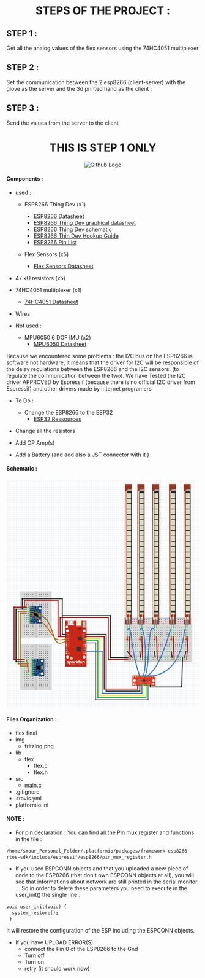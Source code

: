 <center> <h1>STEPS OF THE PROJECT :</h1> </center>

## STEP 1 :
Get all the analog values of the flex sensors using the 74HC4051 multiplexer

## STEP 2 :
 Set the communication between the 2 esp8266 (client-server) with the glove as the server and the 3d printed hand as the client :

## STEP 3 :
Send the values from the server to the client

<center>
 <h1>THIS IS STEP 1 ONLY</h1>
 <img src="https://media.giphy.com/media/B0uJ6d5OXb50k/giphy.gif" width=10% title="Github Logo">
 </center>



#### Components :
* used :
  * ESP8266 Thing Dev (x1)
     * [ESP8266 Datasheet](https://www.espressif.com/sites/default/files/documentation/0a-esp8266ex_datasheet_en.pdf)
     * [ESP8266 Thing Dev graphical datasheet](https://cdn.sparkfun.com/datasheets/Wireless/WiFi/ESP8266ThingDevV1.pdf)
     * [ESP8266 Thing Dev schematic](https://cdn.sparkfun.com/datasheets/Wireless/WiFi/ESP8266-Thing-Dev-v10.pdf)
     * [ESP8266 Thin Dev Hookup Guide](https://learn.sparkfun.com/tutorials/esp8266-thing-development-board-hookup-guide?_ga=2.220320347.2139293805.1523318758-2093697505.1519119166)
     * [ESP8266 Pin List](https://www.espressif.com/sites/default/files/documentation/0d-esp8266_pin_list_release_15-11-2014.xlsx)


  * Flex Sensors (x5)
      * [Flex Sensors Datasheet](https://cdn.sparkfun.com/datasheets/Sensors/ForceFlex/FLEX%20SENSOR%20DATA%20SHEET%202014.pdf)

* 47 kΩ resistors (x5)

* 74HC4051 multiplexer (x1)
    * [74HC4051 Datasheet](https://assets.nexperia.com/documents/data-sheet/74HC_HCT4051.pdf)

* Wires


* Not used :
  * MPU6050 6 DOF IMU (x2)
      * [MPU6050 Datasheet](https://store.invensense.com/datasheets/invensense/MPU-6050_DataSheet_V3%204.pdf)  

Because we encountered some problems :
the I2C bus on the ESP8266 is software not hardware, it means that the driver for I2C  will  be responsible of the delay regulations between the ESP8266 and the I2C sensors. (to regulate the communication between the two). We have Tested the I2C driver APPROVED by Espressif (because there is no official I2C driver from Espressif) and other drivers made by internet programers


* To Do :
    * Change the ESP8266 to the ESP32
        * [ESP32 Ressources](https://www.espressif.com/en/products/hardware/esp32/resources)


 * Change all the resistors
 * Add OP Amp(s)
 * Add a Battery (and add also a JST connector with it )

#### Schematic :

<p align=center>
<img src="img/fritzing.png" title="Github Logo">
</p>



#### Files Organization :

* flex final
* img
  * fritzing.png
* lib
  * flex
    * flex.c
    * flex.h
* src
    * main.c
* .gitignore
* .travis.yml
* platformio.ini



#### NOTE :

* For pin declaration : You can find all the Pin mux register and functions in the file :

 ```
/home/$Your_Personal_Folder/.platformio/packages/framework-esp8266-rtos-sdk/include/espressif/esp8266/pin_mux_register.h
 ```

* If you used ESPCONN objects and that you uploaded a new piece of code to the ESP8266 (that don't own ESPCONN objects at all), you will see that informations about network are still printed in the serial monitor ...
So in order to delete these parameters you need to execute in the user_init() the single line :

 ```
void user_init(void) {
   system_restore();
  }
  ```
  It will restore the configuration of the ESP including the ESPCONN objects.
* If you have UPLOAD ERROR(S) :
  * connect the Pin 0 of the ESP8266 to the Gnd
  * Turn off
  * Turn on
  * retry (it should work now)
